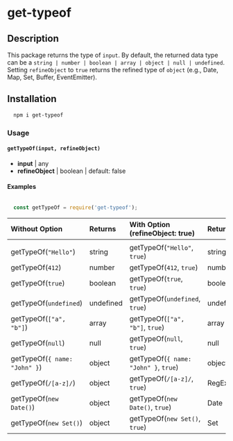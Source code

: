 # get-typeof

## Description

This package returns the type of `input`. By default, the returned data type can be a `string | number | boolean | array | object | null | undefined`. Setting `refineObject` to `true` returns the refined type of `object` (e.g., Date, Map, Set, Buffer, EventEmitter).

## Installation
```sh
  npm i get-typeof
```

### Usage

#### `getTypeOf(input, refineObject)`

  - **input** | any
  - **refineObject** | boolean | default: false

#### Examples

```js

  const getTypeOf = require('get-typeof');

```

| Without Option | Returns |  With Option (refineObject: true) | Returns |
| :--------------|:--------|:-------------|:--------|
| | | | |
| getTypeOf(`"Hello"`) | string | getTypeOf(`"Hello"`, `true`)| string |
| getTypeOf(`412`) | number | getTypeOf(`412`, `true`) | number |
| getTypeOf(`true`) | boolean |  getTypeOf(`true`, `true`) | boolean |
| getTypeOf(`undefined`) | undefined | getTypeOf(`undefined`, `true`)| undefined |
| getTypeOf(`["a", "b"]`) | array | getTypeOf(`["a", "b"]`, `true`)| array |
| getTypeOf(`null`) | null | getTypeOf(`null`, `true`) | null |
| getTypeOf(`{ name: "John" }`) | object | getTypeOf(`{ name: "John" }`, `true`) | object |
| getTypeOf(`/[a-z]/`) | object | getTypeOf(`/[a-z]/`, `true`) | RegExp |
| getTypeOf(`new Date()`) | object | getTypeOf(`new Date()`, `true`) | Date |
| getTypeOf(`new Set()`) | object | getTypeOf(`new Set()`, `true`) | Set |



